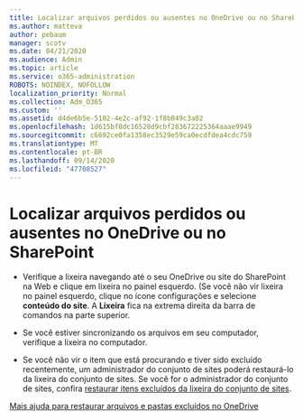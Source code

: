```yaml
---
title: Localizar arquivos perdidos ou ausentes no OneDrive ou no SharePoint
ms.author: matteva
author: pebaum
manager: scotv
ms.date: 04/21/2020
ms.audience: Admin
ms.topic: article
ms.service: o365-administration
ROBOTS: NOINDEX, NOFOLLOW
localization_priority: Normal
ms.collection: Adm_O365
ms.custom: ''
ms.assetid: d4de6b5e-5102-4e2c-af92-1f8b049c3a02
ms.openlocfilehash: 1d615bf8dc16528d9cbf283672225364aaae9949
ms.sourcegitcommit: c6692ce0fa1358ec3529e59ca0ecdfdea4cdc759
ms.translationtype: MT
ms.contentlocale: pt-BR
ms.lasthandoff: 09/14/2020
ms.locfileid: "47708527"
---
```

# <a name="find-lost-or-missing-files-in-onedrive-or-sharepoint"></a>Localizar arquivos perdidos ou ausentes no OneDrive ou no SharePoint

- Verifique a lixeira navegando até o seu OneDrive ou site do SharePoint na Web e clique em lixeira no painel esquerdo. (Se você não vir lixeira no painel esquerdo, clique no ícone configurações e selecione **conteúdo do site**. A **Lixeira** fica na extrema direita da barra de comandos na parte superior. 
    
- Se você estiver sincronizando os arquivos em seu computador, verifique a lixeira no computador. 
    
- Se você não vir o item que está procurando e tiver sido excluído recentemente, um administrador do conjunto de sites poderá restaurá-lo da lixeira do conjunto de sites. Se você for o administrador do conjunto de sites, confira [restaurar itens excluídos da lixeira do conjunto de sites](https://go.microsoft.com/fwlink/?linkid=866439).
    
[Mais ajuda para restaurar arquivos e pastas excluídos no OneDrive](https://go.microsoft.com/fwlink/?linkid=872872)
  

